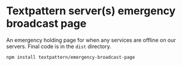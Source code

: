 # Textpattern server(s) emergency broadcast page

An emergency holding page for when any services are offline on our servers. Final code is in the `dist` directory.

```
npm install textpattern/emergency-broadcast-page
```
